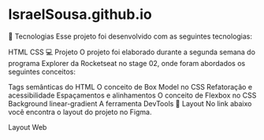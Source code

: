 # IsraelSousa.github.io
🚀 Tecnologias
Esse projeto foi desenvolvido com as seguintes tecnologias:

HTML
CSS
💻 Projeto
O projeto foi elaborado durante a segunda semana do programa Explorer da Rocketseat no stage 02, onde foram abordados os seguintes conceitos:

Tags semânticas do HTML
O conceito de Box Model no CSS
Refatoração e acessibilidade
Espaçamentos e alinhamentos
O conceito de Flexbox no CSS
Background linear-gradient
A ferramenta DevTools
🔖 Layout
No link abaixo você encontra o layout do projeto no Figma.

Layout Web

